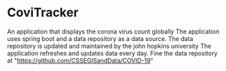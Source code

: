 # CoviTracker
An application that displays the corona virus count globally
The application uses spring boot and a data repository as a data source.
The data repository is updated and maintained by the john hopkins university 
The application refreshes and updates data every day.
Fine the data repository at "https://github.com/CSSEGISandData/COVID-19"
